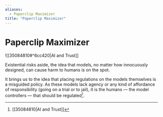 ```yaml
---
aliases:
  - Paperclip Maximizer
title: "Paperclip Maximizer"
---
```


# Paperclip Maximizer

![[35084810#^6cc420|AI and Trust]]

Existential risks aside, the idea that models, no matter how innocuously designed, can cause harm to humans is on the spot.

It brings us to the idea that placing regulations on the models themselves is a misguided policy. As these models lack agency or any kind of affordance of responsibility (going on a trial or to jail), it is the humans — the model controllers — that should be regulated[^1].

[^1]: [[35084810|AI and Trust]]